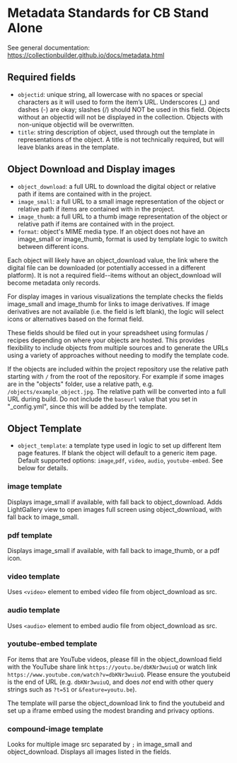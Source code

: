# Metadata Standards for CB Stand Alone

See general documentation: https://collectionbuilder.github.io/docs/metadata.html

## Required fields

- `objectid`: unique string, all lowercase with no spaces or special characters as it will used to form the item’s URL. Underscores (_) and dashes (-) are okay; slashes (/) should NOT be used in this field. Objects without an objectid will not be displayed in the collection. Objects with non-unique objectid will be overwritten.
- `title`: string description of object, used through out the template in representations of the object. A title is not technically required, but will leave blanks areas in the template.

## Object Download and Display images

- `object_download`: a full URL to download the digital object or relative path if items are contained with in the project.
- `image_small`: a full URL to a small image representation of the object or relative path if items are contained with in the project.
- `image_thumb`: a full URL to a thumb image representation of the object or relative path if items are contained with in the project.
- `format`: object's MIME media type. If an object does not have an image_small or image_thumb, format is used by template logic to switch between different icons.

Each object will likely have an object_download value, the link where the digital file can be downloaded (or potentially accessed in a different platform). 
It is not a required field--items without an object_download will become metadata only records.

For display images in various visualizations the template checks the fields image_small and image_thumb for links to image derivatives.
If image derivatives are not available (i.e. the field is left blank), the logic will select icons or alternatives based on the format field.

These fields should be filed out in your spreadsheet using formulas / recipes depending on where your objects are hosted. 
This provides flexibility to include objects from multiple sources and to generate the URLs using a variety of approaches without needing to modify the template code.

If the objects are included within the project repository use the relative path starting with `/` from the root of the repository. 
For example if some images are in the "objects" folder, use a relative path, e.g. `/objects/example_object.jpg`.
The relative path will be converted into a full URL during build.
Do not include the `baseurl` value that you set in "_config.yml", since this will be added by the template.

## Object Template

- `object_template`: a template type used in logic to set up different Item page features. If blank the object will default to a generic item page. Default supported options: `image`,`pdf`, `video`, `audio`, `youtube-embed`. See below for details.

### image template 

Displays image_small if available, with fall back to object_download. 
Adds LightGallery view to open images full screen using object_download, with fall back to image_small.

### pdf template

Displays image_small if available, with fall back to image_thumb, or a pdf icon.

### video template

Uses `<video>` element to embed video file from object_download as src.

### audio template

Uses `<audio>` element to embed audio file from object_download as src. 

### youtube-embed template

For items that are YouTube videos, please fill in the object_download field with the YouTube share link `https://youtu.be/dbKNr3wuiuQ` or watch link `https://www.youtube.com/watch?v=dbKNr3wuiuQ`.
Please ensure the youtubeid is the end of URL (e.g. `dbKNr3wuiuQ`, and does *not* end with other query strings such as `?t=51` or `&feature=youtu.be`). 

The template will parse the object_download link to find the youtubeid and set up a iframe embed using the modest branding and privacy options. 

### compound-image template

Looks for multiple image src separated by `;` in image_small and object_download.
Displays all images listed in the fields.
